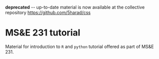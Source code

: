 **deprecated** -- up-to-date material is now available at the collective
repository https://github.com/5harad/css

# MS&E 231 tutorial
Material for introduction to `R` and `python` tutorial offered as part of MS&E 231.
